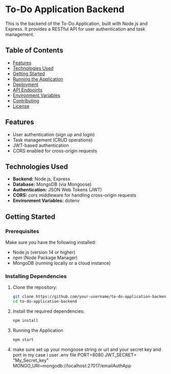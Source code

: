 # To-Do Application Backend

This is the backend of the To-Do Application, built with Node.js and Express. It provides a RESTful API for user authentication and task management.

## Table of Contents

- [Features](#features)
- [Technologies Used](#technologies-used)
- [Getting Started](#getting-started)
- [Running the Application](#running-the-application)
- [Deployment](#deployment)
- [API Endpoints](#api-endpoints)
- [Environment Variables](#environment-variables)
- [Contributing](#contributing)
- [License](#license)

## Features

- User authentication (sign up and login)
- Task management (CRUD operations)
- JWT-based authentication
- CORS enabled for cross-origin requests

## Technologies Used

- **Backend:** Node.js, Express
- **Database:** MongoDB (via Mongoose)
- **Authentication:** JSON Web Tokens (JWT)
- **CORS:** cors middleware for handling cross-origin requests
- **Environment Variables:** dotenv

## Getting Started

### Prerequisites

Make sure you have the following installed:

- Node.js (version 14 or higher)
- npm (Node Package Manager)
- MongoDB (running locally or a cloud instance)

### Installing Dependencies

1. Clone the repository:

   ```bash
   git clone https://github.com/your-username/to-do-application-backend.git
   cd to-do-application-backend

2. Install the required dependencies:
   ```bash
   npm install

3. Running the Application
   ```bash
   npm start

4. make sure set up your mongoose string or url and your secret key and port
   in my case i user .env file
   PORT=8080
   JWT_SECRET= "My_Secret_key"
   MONGO_URI=mongodb://localhost:27017/emailAuthApp
